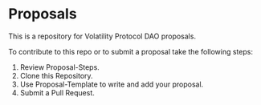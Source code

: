 # Proposals
This is a repository for Volatility Protocol DAO proposals.

To contribute to this repo or to submit a proposal take the following steps:

1. Review Proposal-Steps.
2. Clone this Repository.
3. Use Proposal-Template to write and add your proposal.
4. Submit a Pull Request.
